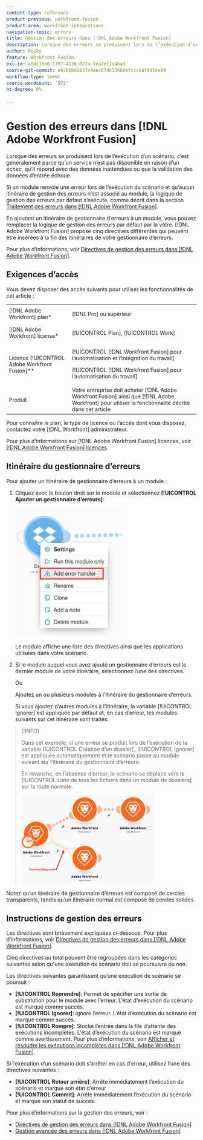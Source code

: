 ```yaml
---
content-type: reference
product-previous: workfront-fusion
product-area: workfront-integrations
navigation-topic: errors
title: Gestion des erreurs dans [!DNL Adobe Workfront Fusion]
description: Lorsque des erreurs se produisent lors de l’exécution d’un scénario, c’est généralement parce qu’un service n’est pas disponible en raison d’un échec, qu’il répond avec des données inattendues ou que la validation des données d’entrée échoue.
author: Becky
feature: Workfront Fusion
exl-id: a08c18a0-1797-4126-827a-1ea7e11d4bad
source-git-commit: e936bbd2837e4aec67d4136b8efcccb6f8454a89
workflow-type: tm+mt
source-wordcount: '572'
ht-degree: 0%

---
```


# Gestion des erreurs dans [!DNL Adobe Workfront Fusion]

Lorsque des erreurs se produisent lors de l’exécution d’un scénario, c’est généralement parce qu’un service n’est pas disponible en raison d’un échec, qu’il répond avec des données inattendues ou que la validation des données d’entrée échoue.

Si un module renvoie une erreur lors de l’exécution du scénario et qu’aucun itinéraire de gestion des erreurs n’est associé au module, la logique de gestion des erreurs par défaut s’exécute, comme décrit dans la section [Traitement des erreurs dans [!DNL Adobe Workfront Fusion]](../../workfront-fusion/errors/error-processing.md).

En ajoutant un itinéraire de gestionnaire d’erreurs à un module, vous pouvez remplacer la logique de gestion des erreurs par défaut par la vôtre. [!DNL Adobe Workfront Fusion] propose cinq directives différentes qui peuvent être insérées à la fin des itinéraires de votre gestionnaire d’erreurs.

Pour plus d’informations, voir [Directives de gestion des erreurs dans [!DNL Adobe Workfront Fusion]](../../workfront-fusion/errors/directives-for-error-handling.md).

## Exigences d’accès

Vous devez disposer des accès suivants pour utiliser les fonctionnalités de cet article :

<table style="table-layout:auto">
 <col> 
 <col> 
 <tbody> 
  <tr> 
   <td role="rowheader">[!DNL Adobe Workfront] plan*</td> 
   <td> <p>[!DNL Pro] ou supérieur</p> </td> 
  </tr> 
  <tr data-mc-conditions=""> 
   <td role="rowheader">[!DNL Adobe Workfront] license*</td> 
   <td> <p>[!UICONTROL Plan], [!UICONTROL Work]</p> </td> 
  </tr> 
  <tr> 
   <td role="rowheader">Licence [!UICONTROL Adobe Workfront Fusion]**</td> 
   <td> <p>[!UICONTROL [!DNL Workfront Fusion] pour l’automatisation et l’intégration du travail] </p><p>[!UICONTROL [!DNL Workfront Fusion] pour l’automatisation du travail]</p>  </td> 
  </tr> 
  <tr> 
   <td role="rowheader">Produit</td> 
   <td>Votre entreprise doit acheter [!DNL Adobe Workfront Fusion] ainsi que [!DNL Adobe Workfront] pour utiliser la fonctionnalité décrite dans cet article.</td> 
  </tr> 
 </tbody> 
</table>

Pour connaître le plan, le type de licence ou l’accès dont vous disposez, contactez votre [!DNL Workfront] administrateur.

Pour plus d’informations sur [!DNL Adobe Workfront Fusion] licences, voir [[!DNL Adobe Workfront Fusion] licences](../../workfront-fusion/get-started/license-automation-vs-integration.md).

## Itinéraire du gestionnaire d’erreurs

Pour ajouter un itinéraire de gestionnaire d’erreurs à un module :

1. Cliquez avec le bouton droit sur le module et sélectionnez **[!UICONTROL Ajouter un gestionnaire d’erreurs]**:

   ![](assets/error-handler-route.png)

   Le module affiche une liste des directives ainsi que les applications utilisées dans votre scénario.

1. Si le module auquel vous avez ajouté un gestionnaire d’erreurs est le dernier module de votre itinéraire, sélectionnez l’une des directives.

   Ou

   Ajoutez un ou plusieurs modules à l’itinéraire du gestionnaire d’erreurs.

   Si vous ajoutez d’autres modules à l’itinéraire, la variable [!UICONTROL Ignorer] est appliquée par défaut et, en cas d’erreur, les modules suivants sur cet itinéraire sont traités.


>[!INFO]
>
>Dans cet exemple, si une erreur se produit lors de l’exécution de la variable [!UICONTROL Création d’un dossier] , [!UICONTROL Ignorer] est appliquée automatiquement et le scénario passe au module suivant sur l’itinéraire du gestionnaire d’erreurs.
>
>En revanche, en l’absence d’erreur, le scénario se déplace vers le [!UICONTROL Liste de tous les fichiers dans un module de dossiers] sur la route normale.
>
>![](assets/if-there-is-no-error-350x234.png)

Notez qu’un itinéraire de gestionnaire d’erreurs est composé de cercles transparents, tandis qu’un itinéraire normal est composé de cercles solides.

## Instructions de gestion des erreurs

Les directives sont brièvement expliquées ci-dessous. Pour plus d’informations, voir [Directives de gestion des erreurs dans [!DNL Adobe Workfront Fusion]](../../workfront-fusion/errors/directives-for-error-handling.md).

Cinq directives au total peuvent être regroupées dans les catégories suivantes selon qu&#39;une exécution de scénario doit se poursuivre ou non.

Les directives suivantes garantissent qu’une exécution de scénario se poursuit :

* **[!UICONTROL Reprendre]**: Permet de spécifier une sortie de substitution pour le module avec l’erreur. L’état d’exécution du scénario est marqué comme succès.
* **[!UICONTROL Ignorer]**: ignore l’erreur. L’état d’exécution du scénario est marqué comme succès.
* **[!UICONTROL Rompre]**: Stocke l’entrée dans la file d’attente des exécutions incomplètes. L’état d’exécution du scénario est marqué comme avertissement. Pour plus d’informations, voir [Afficher et résoudre les exécutions incomplètes dans [!DNL Adobe Workfront Fusion]](../../workfront-fusion/scenarios/view-and-resolve-incomplete-executions.md).

Si l’exécution d’un scénario doit s’arrêter en cas d’erreur, utilisez l’une des directives suivantes :

* **[!UICONTROL Retour arrière]**: Arrête immédiatement l’exécution du scénario et marque son état d’erreur
* **[!UICONTROL Commit]**: Arrête immédiatement l’exécution du scénario et marque son statut de succès.

Pour plus d’informations sur la gestion des erreurs, voir :

* [Directives de gestion des erreurs dans [!DNL Adobe Workfront Fusion]](../../workfront-fusion/errors/directives-for-error-handling.md)
* [Gestion avancée des erreurs dans [!DNL Adobe Workfront Fusion]](../../workfront-fusion/errors/advanced-error-handling.md)